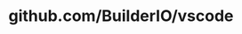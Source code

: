 ---
layout: post
title: github.com/BuilderIO/vscode
categories: link
tags: [انگلیسی, برنامه‌نویسی]
---